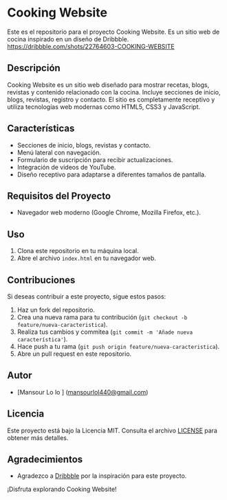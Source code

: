 # Cooking Website

Este es el repositorio para el proyecto Cooking Website. Es un sitio web de cocina inspirado en un diseño de Dribbble.
https://dribbble.com/shots/22764603-COOKING-WEBSITE 

## Descripción

Cooking Website es un sitio web diseñado para mostrar recetas, blogs, revistas y contenido relacionado con la cocina. Incluye secciones de inicio, blogs, revistas, registro y contacto. El sitio es completamente receptivo y utiliza tecnologías web modernas como HTML5, CSS3 y JavaScript.


## Características

- Secciones de inicio, blogs, revistas y contacto.
- Menú lateral con navegación.
- Formulario de suscripción para recibir actualizaciones.
- Integración de videos de YouTube.
- Diseño receptivo para adaptarse a diferentes tamaños de pantalla.

## Requisitos del Proyecto

- Navegador web moderno (Google Chrome, Mozilla Firefox, etc.).

## Uso

1. Clona este repositorio en tu máquina local.
2. Abre el archivo `index.html` en tu navegador web.

## Contribuciones

Si deseas contribuir a este proyecto, sigue estos pasos:

1. Haz un fork del repositorio.
2. Crea una nueva rama para tu contribución (`git checkout -b feature/nueva-caracteristica`).
3. Realiza tus cambios y commitea (`git commit -m 'Añade nueva característica'`).
4. Hace push a tu rama (`git push origin feature/nueva-caracteristica`).
5. Abre un pull request en este repositorio.

## Autor

- [Mansour Lo lo ] (mansourlol440@gmail.com)

## Licencia

Este proyecto está bajo la Licencia MIT. Consulta el archivo [LICENSE](LICENSE) para obtener más detalles.

## Agradecimientos

- Agradezco a [Dribbble](https://dribbble.com) por la inspiración para este proyecto.

¡Disfruta explorando Cooking Website!
